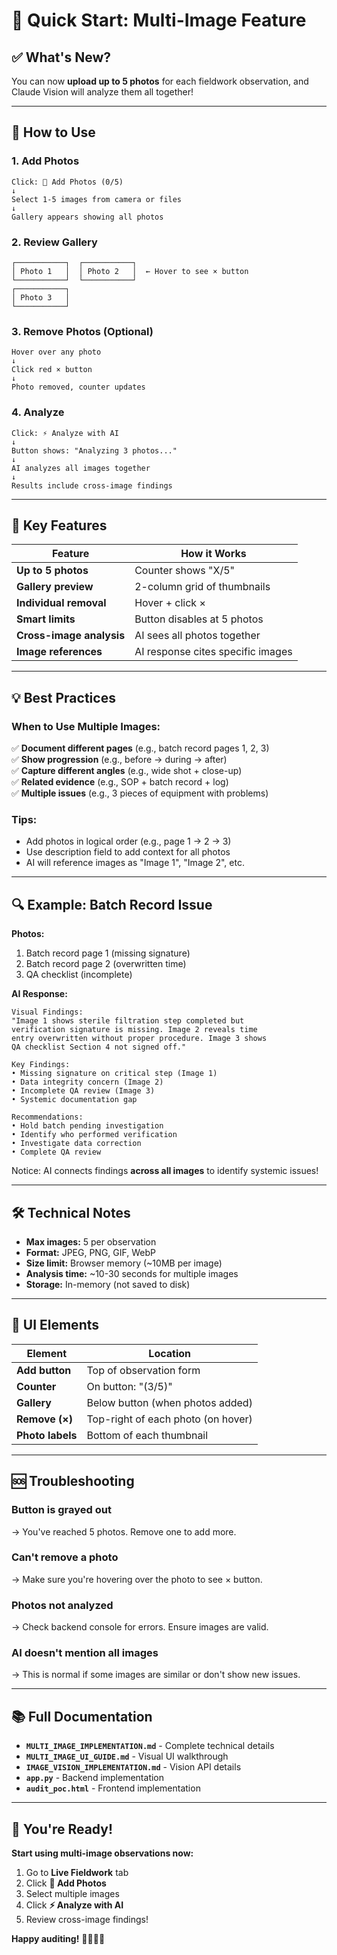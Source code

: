 # 🚀 Quick Start: Multi-Image Feature

## ✅ What's New?

You can now **upload up to 5 photos** for each fieldwork observation, and Claude Vision will analyze them all together!

---

## 📸 How to Use

### **1. Add Photos**
```
Click: 📸 Add Photos (0/5)
↓
Select 1-5 images from camera or files
↓
Gallery appears showing all photos
```

### **2. Review Gallery**
```
┌───────────┐  ┌───────────┐
│ Photo 1   │  │ Photo 2   │  ← Hover to see × button
└───────────┘  └───────────┘
┌───────────┐
│ Photo 3   │
└───────────┘
```

### **3. Remove Photos (Optional)**
```
Hover over any photo
↓
Click red × button
↓
Photo removed, counter updates
```

### **4. Analyze**
```
Click: ⚡ Analyze with AI
↓
Button shows: "Analyzing 3 photos..."
↓
AI analyzes all images together
↓
Results include cross-image findings
```

---

## 🎯 Key Features

| Feature | How it Works |
|---------|-------------|
| **Up to 5 photos** | Counter shows "X/5" |
| **Gallery preview** | 2-column grid of thumbnails |
| **Individual removal** | Hover + click × |
| **Smart limits** | Button disables at 5 photos |
| **Cross-image analysis** | AI sees all photos together |
| **Image references** | AI response cites specific images |

---

## 💡 Best Practices

### **When to Use Multiple Images:**

✅ **Document different pages** (e.g., batch record pages 1, 2, 3)  
✅ **Show progression** (e.g., before → during → after)  
✅ **Capture different angles** (e.g., wide shot + close-up)  
✅ **Related evidence** (e.g., SOP + batch record + log)  
✅ **Multiple issues** (e.g., 3 pieces of equipment with problems)  

### **Tips:**
- Add photos in logical order (e.g., page 1 → 2 → 3)
- Use description field to add context for all photos
- AI will reference images as "Image 1", "Image 2", etc.

---

## 🔍 Example: Batch Record Issue

**Photos:**
1. Batch record page 1 (missing signature)
2. Batch record page 2 (overwritten time)
3. QA checklist (incomplete)

**AI Response:**
```
Visual Findings:
"Image 1 shows sterile filtration step completed but 
verification signature is missing. Image 2 reveals time 
entry overwritten without proper procedure. Image 3 shows 
QA checklist Section 4 not signed off."

Key Findings:
• Missing signature on critical step (Image 1)
• Data integrity concern (Image 2)
• Incomplete QA review (Image 3)
• Systemic documentation gap

Recommendations:
• Hold batch pending investigation
• Identify who performed verification
• Investigate data correction
• Complete QA review
```

Notice: AI connects findings **across all images** to identify systemic issues!

---

## 🛠️ Technical Notes

- **Max images:** 5 per observation
- **Format:** JPEG, PNG, GIF, WebP
- **Size limit:** Browser memory (~10MB per image)
- **Analysis time:** ~10-30 seconds for multiple images
- **Storage:** In-memory (not saved to disk)

---

## 🎨 UI Elements

| Element | Location |
|---------|----------|
| **Add button** | Top of observation form |
| **Counter** | On button: "(3/5)" |
| **Gallery** | Below button (when photos added) |
| **Remove (×)** | Top-right of each photo (on hover) |
| **Photo labels** | Bottom of each thumbnail |

---

## 🆘 Troubleshooting

### **Button is grayed out**
→ You've reached 5 photos. Remove one to add more.

### **Can't remove a photo**
→ Make sure you're hovering over the photo to see × button.

### **Photos not analyzed**
→ Check backend console for errors. Ensure images are valid.

### **AI doesn't mention all images**
→ This is normal if some images are similar or don't show new issues.

---

## 📚 Full Documentation

- **`MULTI_IMAGE_IMPLEMENTATION.md`** - Complete technical details
- **`MULTI_IMAGE_UI_GUIDE.md`** - Visual UI walkthrough
- **`IMAGE_VISION_IMPLEMENTATION.md`** - Vision API details
- **`app.py`** - Backend implementation
- **`audit_poc.html`** - Frontend implementation

---

## 🎉 You're Ready!

**Start using multi-image observations now:**
1. Go to **Live Fieldwork** tab
2. Click **📸 Add Photos**
3. Select multiple images
4. Click **⚡ Analyze with AI**
5. Review cross-image findings!

**Happy auditing!** 📸📸📸✨

